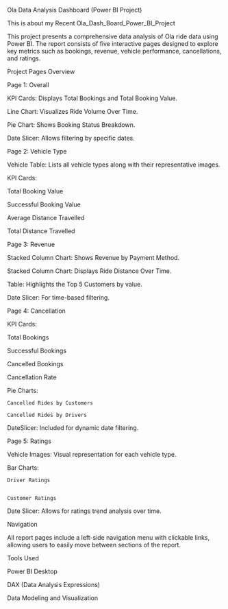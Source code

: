 Ola Data Analysis Dashboard (Power BI Project)

This is about my Recent Ola_Dash_Board_Power_BI_Project

This project presents a comprehensive data analysis of Ola ride data using Power BI. The report consists of five interactive pages designed to explore key metrics such as bookings, revenue, vehicle performance, cancellations, and ratings.

Project Pages Overview

Page 1: Overall

KPI Cards: Displays Total Bookings and Total Booking Value.

Line Chart: Visualizes Ride Volume Over Time.

Pie Chart: Shows Booking Status Breakdown.

Date Slicer: Allows filtering by specific dates.

Page 2: Vehicle Type

Vehicle Table: Lists all vehicle types along with their representative images.

KPI Cards:

Total Booking Value

Successful Booking Value

Average Distance Travelled

Total Distance Travelled

Page 3: Revenue

Stacked Column Chart: Shows Revenue by Payment Method.

Stacked Column Chart: Displays Ride Distance Over Time.

Table: Highlights the Top 5 Customers by value.

Date Slicer: For time-based filtering.

Page 4: Cancellation

KPI Cards:

  Total Bookings
  
  Successful Bookings
  
  Cancelled Bookings
  
  Cancellation Rate

Pie Charts:

    Cancelled Rides by Customers
    
    Cancelled Rides by Drivers

DateSlicer: Included for dynamic date filtering.

Page 5: Ratings

  Vehicle Images: Visual representation for each vehicle type.
  
  Bar Charts:
  
    Driver Ratings
    
    
    Customer Ratings
  
  Date Slicer: Allows for ratings trend analysis over time.

Navigation
  
  All report pages include a left-side navigation menu with clickable links, allowing users to easily move between sections of the report.

Tools Used
  
  Power BI Desktop
  
  DAX (Data Analysis Expressions)
  
  Data Modeling and Visualization
